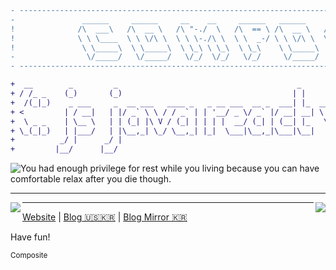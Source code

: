 ```diff
- ---------------------------------------------------------------------------------------------------------------------- -
-               ______     ______     __    __     ______   ______     ______     __     ______   ______                 -
!              /\  ___\   /\  __ \   /\ "-./  \   /\  == \ /\  __ \   /\  ___\   /\ \   /\__  _\ /\  ___\                !
!              \ \ \____  \ \ \/\ \  \ \ \-./\ \  \ \  _-/ \ \ \/\ \  \ \___  \  \ \ \  \/_/\ \/ \ \  __\                !
!               \ \_____\  \ \_____\  \ \_\ \ \_\  \ \_\    \ \_____\  \/\_____\  \ \_\    \ \_\  \ \_____\              !
-                \/_____/   \/_____/   \/_/  \/_/   \/_/     \/_____/   \/_____/   \/_/     \/_/   \/_____/              -
- ---------------------------------------------------------------------------------------------------------------------- -
```
```diff
+  __        _         _                                        _                                      _ _            __ +
+ / /_ _    (_)       (_)                                      | |                                    | | |        _ _\ \+
+  /(_|_)    _ ___     _  __ ___   ____ _   _ __ ___  __ _  ___| |_  __   ___   _  ___   _____   _____| | |_ ___  (_|_)\ +
+ <         | / __|   | |/ _` \ \ / / _` | | '__/ _ \/ _` |/ __| __| \ \ / / | | |/ _ \ / __\ \ / / _ \ | __/ _ \       >+
+  \ _ _    | \__ \   | | (_| |\ V / (_| | | | |  __/ (_| | (__| |_   \ V /| |_| |  __/ \__ \\ V /  __/ | ||  __/  _ _ / +
+ \_(_|_)   | |___/   | |\__,_| \_/ \__,_| |_|  \___|\__,_|\___|\__|   \_/  \__,_|\___| |___/ \_/ \___|_|\__\___| (_|_)_/+
+          _/ |      _/ |                                                                                                +
+         |__/      |__/                                                                                                 +
```

![You had enough privilege for rest while you living because you can have comfortable relax after you die though.](https://res.cloudinary.com/practicaldev/image/fetch/s--sy8ZkrUV--/c_imagga_scale,f_auto,fl_progressive,h_420,q_auto,w_1000/https://dev-to-uploads.s3.amazonaws.com/uploads/articles/av606rjwkei2acvjjzhj.png)

---

<a href="https://github.com/anuraghazra/github-readme-stats">
  <img align="left" src="https://github-readme-stats.vercel.app/api?username=composite&count_private=true&show_icons=true&theme=github_dark" />
</a>
<a href="https://github.com/anuraghazra/github-readme-stats">
  <img align="right" src="https://github-readme-stats.vercel.app/api/top-langs/?username=composite&count_private=true&show_icons=true&theme=github_dark" />
</a>

---

[Website](http://comne.kr)
|
[Blog 🇺🇸🇰🇷](https://dev.to/composite)
|
[Blog Mirror 🇰🇷](https://velog.io/@composite)

Have fun!

<sup>Composite</sup>
